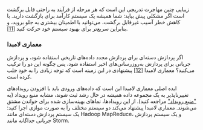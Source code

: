 زیبایی چنین مهاجرت تدریجی این است که هر مرحله از فرآیند به راحتی قابل برگشت است اگر مشکلی پیش بیاید: شما همیشه یک سیستم کارآمد برای بازگشت دارید. با کاهش خطر آسیب غیرقابل برگشت، می‌توانید با اطمینان بیشتری به جلو بروید، و بنابراین سریع‌تر برای بهبود سیستم خود حرکت کنید [[11](ch12.html#Bartlett2015wv_ch12)].

### معماری لامبدا

اگر پردازش دسته‌ای برای پردازش مجدد داده‌های تاریخی استفاده شود، و پردازش جریانی برای پردازش به‌روزرسانی‌های اخیر استفاده شود، پس چگونه این دو را ترکیب می‌کنید؟ معماری لامبدا [[12](ch12.html#Marz2015th)] پیشنهادی در این زمینه است که توجه زیادی را به خود جلب کرده است.

ایده اصلی معماری لامبدا این است که داده‌های ورودی باید با افزودن رویدادهای تغییرناپذیر به یک مجموعه داده همیشه در حال رشد ثبت شوند، مشابه منبع رویداد (به ["منبع رویداد"](ch11.html#sec_stream_event_sourcing) مراجعه کنید). از این رویدادها، نماهای بهینه‌سازی شده برای خواندن مشتق می‌شوند. معماری لامبدا پیشنهاد می‌کند دو سیستم مختلف را به صورت موازی اجرا کنید: یک سیستم پردازش دسته‌ای مانند Hadoop MapReduce، و یک سیستم پردازش جریانی جداگانه مانند Storm.